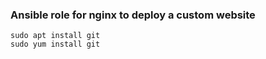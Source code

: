 ### Ansible role for nginx to deploy a custom website

```
sudo apt install git
sudo yum install git
```
